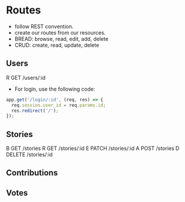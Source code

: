 # Routes

* follow REST convention.
* create our routes from our resources.
* BREAD: browse, read, edit, add, delete
* CRUD: create, read, update, delete

## Users
R  GET     /users/:id

* For login, use the following code:

```javascript
app.get('/login/:id', (req, res) => {
  req.session.user_id = req.params.id;
  res.redirect('/');
});
```

## Stories
B  GET     /stories
R  GET     /stories/:id
E  PATCH   /stories/:id
A  POST    /stories
D  DELETE  /stories/:id

## Contributions

## Votes